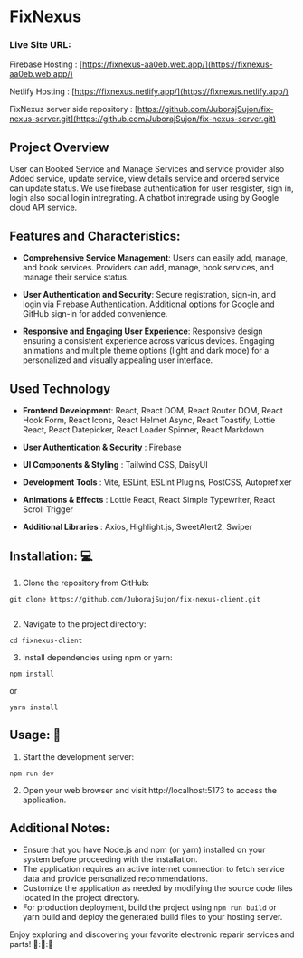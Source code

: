 # FixNexus

### Live Site URL:

Firebase Hosting : [https://fixnexus-aa0eb.web.app/](https://fixnexus-aa0eb.web.app/)

Netlify Hosting : [https://fixnexus.netlify.app/](https://fixnexus.netlify.app/)

FixNexus server side repository : [https://github.com/JuborajSujon/fix-nexus-server.git](https://github.com/JuborajSujon/fix-nexus-server.git)

## Project Overview
User can Booked Service and Manage Services and service provider also Added service, update service, view details service and ordered service can update status. We use firebase authentication for user resgister, sign in, login also social login intregrating. A chatbot intregrade using by Google cloud API service.

## Features and Characteristics:

- **Comprehensive Service Management**: Users can easily add, manage, and book services. Providers can add, manage, book services, and manage their service status.
  
- **User Authentication and Security**: Secure registration, sign-in, and login via Firebase Authentication. Additional options for Google and GitHub sign-in for added convenience.
  
- **Responsive and Engaging User Experience**: Responsive design ensuring a consistent experience across various devices. Engaging animations and multiple theme options (light and dark mode) for a personalized and visually appealing user interface.

## Used Technology
- **Frontend Development**: React, React DOM, React Router DOM, React Hook Form, React Icons, React Helmet Async, React Toastify, Lottie React, React Datepicker, React Loader Spinner, React Markdown

- **User Authentication & Security** : Firebase
  
- **UI Components & Styling** : Tailwind CSS, DaisyUI
  
- **Development Tools** : Vite, ESLint, ESLint Plugins, PostCSS, Autoprefixer
  
- **Animations & Effects** : Lottie React, React Simple Typewriter, React Scroll Trigger
  
- **Additional Libraries** : Axios, Highlight.js, SweetAlert2, Swiper
  
## Installation: :computer:

1. Clone the repository from GitHub:

```
git clone https://github.com/JuborajSujon/fix-nexus-client.git


```

2. Navigate to the project directory:

```
cd fixnexus-client
```

3. Install dependencies using npm or yarn:

```
npm install
```

or

```
yarn install
```

## Usage: :book:

1. Start the development server:

```
npm run dev
```

2. Open your web browser and visit http://localhost:5173 to access the application.

## Additional Notes:

- Ensure that you have Node.js and npm (or yarn) installed on your system before proceeding with the installation.
- The application requires an active internet connection to fetch service data and provide personalized recommendations.
- Customize the application as needed by modifying the source code files located in the project directory.
- For production deployment, build the project using `npm run build` or yarn build and deploy the generated build files to your hosting server.

Enjoy exploring and discovering your favorite electronic reparir services and parts! :rocket:::rocket:::rocket:
